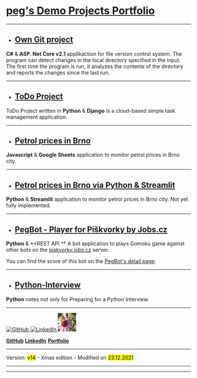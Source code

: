 # [**peg's Demo Projects Portfolio**](https://github.com/erlep/Portfolio)

---

- ## [Own Git project](<http://peg.aspifyhost.cz>)
**C#** & **ASP. Net Core v2.1** applikaction for file version control system.
The program can detect changes in the local directory specified in the input. The first time the program is run, it analyzes the contents of the directory and reports the changes since the last run.

---

- ## [ToDo Project](<https://peg.pythonanywhere.com>)
ToDo Project written in **Python** & **Django** is a cloud-based simple task management application.

---

- ## [Petrol prices in Brno](<https://erlep.github.io/Benzin_Brno>)
**Javascript** & **Google Sheets** application to monitor petrol prices in Brno city.

---
- ## [Petrol prices in Brno via Python & Streamlit](<https://share.streamlit.io/erlep/webtest/main/bbWeb.py>)

**Python** & **Streamlit** application to monitor petrol prices in Brno city.
Not yet fully implemented.

---
- ## [PegBot - Player for Piškvorky by Jobs.cz](<https://bit.ly/30rsSdX>)
**Python** & **REST API ** A bot application to plays Gomoku game against other bots on the [piskvorky.jobs.cz](https://piskvorky.jobs.cz/) server.

You can find the score of this bot on the [PegBot's detail page](https://bit.ly/30rsSdX).

---
- ## [Python-Interview](<https://GitHub.com/ErleP/Python-Interview>)
**Python** notes not only for Preparing for a Python Interview.



---
<a href="https://GitHub.com/ErleP" target="_blank">
<img border="0" alt="GitHub" src="https://github.githubassets.com/images/modules/logos_page/GitHub-Mark.png" width="50" height="50">
</a>
<a href="http://lnnk.in/@pe" target="_blank">
<img border="0" alt="LinkedIn" src="https://upload.wikimedia.org/wikipedia/commons/c/ca/LinkedIn_logo_initials.png" width="50" height="50">
</a>
<a href="https://erlep.github.io/Portfolio" target="_blank">
<img border="0" alt="Portfolio" src="img/IMG_1470.JPG" width="50" height="50">
</a>

[**GitHub**](https://GitHub.com/ErleP)
[**LinkedIn**](http://lnnk.in/@pe)
[**Portfolio**](https://erlep.github.io/Portfolio)

---

Version: <mark>v14</mark> - Xmas edition -  Modified on <mark>23.12.2021</mark>

---
---
